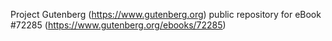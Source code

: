 Project Gutenberg (https://www.gutenberg.org) public repository
for eBook #72285 (https://www.gutenberg.org/ebooks/72285)
